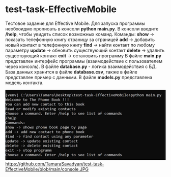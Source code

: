 # test-task-EffectiveMobile
Тестовое задание для Effective Mobile.
Для запуска программы необхоидмо прописать в консоли **python main.py**.
В консоли введите **/help**, чтобы увидеть список возможных команд.
Команды:
**show** -> показать телефонную книгу страницу за страницей
**add** -> добавить новый контакт в телефонную книгу
**find** -> найти контакт по любому параметру
**update** -> обновить существующий контакт
**delete** -> удалить существующий контакт
**exit** -> остановить программу
В файле **main.py** представлен интерфейс программы (взаимодействие с пользователем через консоль).
В файле **database.py** - логика взаимодействия с БД.
База данных хранится в файле **database.csv**, также в файле представлен пример с данными.
В файле **models.py** представлена модель контакта.

![alt text](https://github.com/TamaraSavadyan/test-task-EffectiveMobile/blob/main/console.JPG)
https://github.com/TamaraSavadyan/test-task-EffectiveMobile/blob/main/console.JPG


